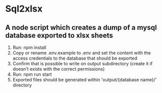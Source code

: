 # Sql2xlsx
## A node script which creates a dump of a mysql database exported to xlsx sheets

1. Run: npm install
2. Copy or rename .env.example to .env and set the content with the access credentials to the database that should be exported
3. Confirm that is possible to write on output subdirectory (create it if doesn't exists with the correct permissions)
4. Run: npm run start
5. Exported files should be generated within 'output/{database name}/' directory

